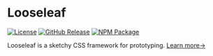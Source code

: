 # Looseleaf

[![License](https://badgen.net/github/license/fluid-project/looseleaf)](https://github.com/fluid-project/looseleaf/blob/main/LICENSE.md)
[![GitHub Release](https://badgen.net/github/release/fluid-project/looseleaf)](https://github.com/fluid-project/looseleaf/releases/latest)
[![NPM Package](https://badgen.net/npm/v/@fluid-project/looseleaf)](https://npmjs.com/package/@fluid-project/looseleaf)

Looseleaf is a sketchy CSS framework for prototyping. [Learn more&rarr;](https://looseleaf.netlify.app/docs/looseleaf/)

